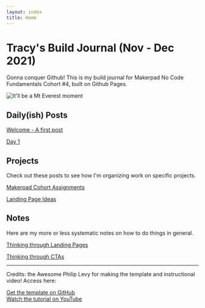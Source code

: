 ```yaml
---
layout: index
title: Home
---
```

# Tracy's Build Journal (Nov - Dec 2021)

Gonna conquer Github! This is my build journal for Makerpad No Code Fundamentals Cohort #4, built on Github Pages.

![It'll be a Mt Everest moment](https://2.bp.blogspot.com/_ORWcXb0DpMU/Sy1aoWRJdwI/AAAAAAAAAQg/oTsOjIwEMew/s640/1608191-Conquering-Everest-0.jpeg)

## Daily(ish) Posts

[Welcome - A first post](https://tgustilo.github.io/mpnc4-maker-journal/welcome.html)

[Day 1](https://tgustilo.github.io/mpnc4-maker-journal/journal/day1.html)

<!-- [Day 2](https://tgustilo.github.io/tgustilo/mpnc4-maker-journal/day2.html) -->


## Projects

Check out these posts to see how I'm organizing work on specific projects.

[Makerpad Cohort Assignments](https://tgustilo.github.io/mpnc4-maker-journal/projects/cohort-projects.html)

[Landing Page Ideas](https://tgustilo.github.io/mpnc4-maker-journal/projects/landing-page-ideas.html)

## Notes

Here are my more or less systematic notes on how to do things in general.

[Thinking through Landing Pages](https://tgustilo.github.io/mpnc4-maker-journal/notes/landing-pages.html)

[Thinking through CTAs](https://tgustilo.github.io/mpnc4-maker-journal/notes/ctas.html)

---

Credits: the Awesome Philip Levy for making the template and instructional video! Access here:

<div class="my-6 text-center">
<a href="https://github.com/pglevy/plain-vanilla-gh-pages" class="btn-mktg btn-large-mktg">Get the template on GitHub</a>
  <br>
<a href="https://youtu.be/jlkHEmgQhGU" class="btn-mktg btn-outline-mktg mt-3">Watch the tutorial on YouTube</a>
</div>
